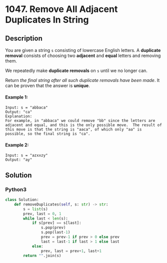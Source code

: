 # 1047. Remove All Adjacent Duplicates In String

## Description
You are given a string `s` consisting of lowercase English letters. A **duplicate removal** consists of choosing two **adjacent** and **equal** letters and removing them.

We repeatedly make **duplicate removals** on `s` until we no longer can.

Return *the final string after all such duplicate removals have been made*. It can be proven that the answer is **unique**.

#### Example 1:
```
Input: s = "abbaca"
Output: "ca"
Explanation: 
For example, in "abbaca" we could remove "bb" since the letters are adjacent and equal, and this is the only possible move.  The result of this move is that the string is "aaca", of which only "aa" is possible, so the final string is "ca".
```

#### Example 2:
```
Input: s = "azxxzy"
Output: "ay"
```


## Solution

### Python3
```python
class Solution:
    def removeDuplicates(self, s: str) -> str:
        s = list(s)
        prev, last = 0, 1
        while last < len(s):
            if s[prev] == s[last]:
                s.pop(prev)
                s.pop(last-1)
                prev = prev-1 if prev > 0 else prev
                last = last-1 if last > 1 else last
            else:
                prev, last = prev+1, last+1
        return "".join(s)
```